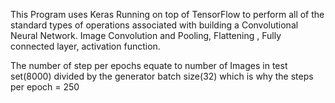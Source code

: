 This Program uses Keras Running on top of TensorFlow to perform all of the standard types of operations associated with building a Convolutional Neural Network.
Image Convolution and Pooling, Flattening , Fully connected layer, activation function.

The number of step per epochs equate to number of Images in test set(8000) divided by the generator batch size(32)
which is why the steps per epoch = 250



